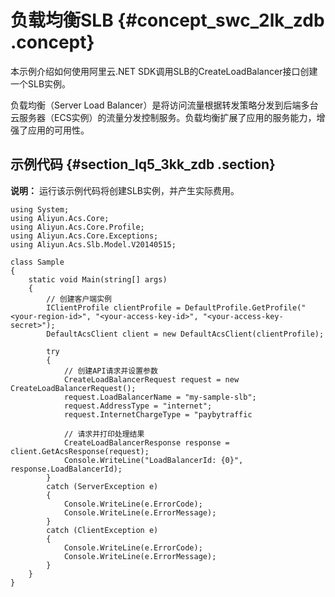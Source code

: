 # 负载均衡SLB {#concept_swc_2lk_zdb .concept}

本示例介绍如何使用阿里云.NET SDK调用SLB的CreateLoadBalancer接口创建一个SLB实例。

负载均衡（Server Load Balancer）是将访问流量根据转发策略分发到后端多台云服务器（ECS实例）的流量分发控制服务。负载均衡扩展了应用的服务能力，增强了应用的可用性。

## 示例代码 {#section_lq5_3kk_zdb .section}

**说明：** 运行该示例代码将创建SLB实例，并产生实际费用。

```
using System;
using Aliyun.Acs.Core;
using Aliyun.Acs.Core.Profile;
using Aliyun.Acs.Core.Exceptions;
using Aliyun.Acs.Slb.Model.V20140515;

class Sample
{
    static void Main(string[] args)
    {
        // 创建客户端实例
        IClientProfile clientProfile = DefaultProfile.GetProfile("<your-region-id>", "<your-access-key-id>", "<your-access-key-secret>");
        DefaultAcsClient client = new DefaultAcsClient(clientProfile);
		
        try
        {
            // 创建API请求并设置参数
            CreateLoadBalancerRequest request = new CreateLoadBalancerRequest();
            request.LoadBalancerName = "my-sample-slb";
            request.AddressType = "internet";
            request.InternetChargeType = "paybytraffic
			
            // 请求并打印处理结果
            CreateLoadBalancerResponse response = client.GetAcsResponse(request);
            Console.WriteLine("LoadBalancerId: {0}", response.LoadBalancerId);
        }
        catch (ServerException e)
        {
            Console.WriteLine(e.ErrorCode);
            Console.WriteLine(e.ErrorMessage);
        }
        catch (ClientException e)
        {
            Console.WriteLine(e.ErrorCode);
            Console.WriteLine(e.ErrorMessage);
        }
    }
}
```

